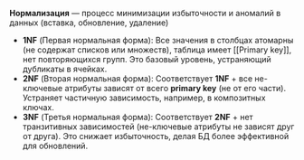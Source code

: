 
**Нормализация** — процесс минимизации избыточности и аномалий в данных (вставка, обновление, удаление)

- **1NF** (Первая нормальная форма): Все значения в столбцах атомарны (не содержат списков или множеств), таблица имеет [[Primary key]], нет повторяющихся групп. Это базовый уровень, устраняющий дубликаты в ячейках.
- **2NF** (Вторая нормальная форма): Соответствует **1NF** + все не-ключевые атрибуты зависят от всего **primary key** (не от его части). Устраняет частичную зависимость, например, в композитных ключах.
- **3NF** (Третья нормальная форма): Соответствует **2NF** + нет транзитивных зависимостей (не-ключевые атрибуты не зависят друг от друга). Это снижает избыточность, делая БД более эффективной для обновлений.